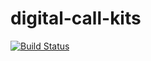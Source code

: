 # digital-call-kits
[![Build Status](https://travis-ci.org/transdigiware/digital-call-kits.svg?branch=master)](https://travis-ci.org/transdigiware/digital-call-kits)
